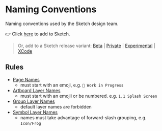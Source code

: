 # Naming Conventions

Naming conventions used by the Sketch design team.

👉 Click
[here](https://add-sketch-assistant.now.sh/api/main?url=https://registry.npmjs.org/@sketch-hq/sketch-naming-conventions-assistant/-/sketch-naming-conventions-assistant-1.0.0-next.0.tgz)
to add to Sketch.

> Or, add to a Sketch release variant:
> [Beta](https://add-sketch-assistant.now.sh/api/main?variant=beta&url=https://registry.npmjs.org/@sketch-hq/sketch-naming-conventions-assistant/-/sketch-naming-conventions-assistant-1.0.0-next.0.tgz)
> |
> [Private](https://add-sketch-assistant.now.sh/api/main?variant=private&url=https://registry.npmjs.org/@sketch-hq/sketch-naming-conventions-assistant/-/sketch-naming-conventions-assistant-1.0.0-next.0.tgz)
> |
> [Experimental](https://add-sketch-assistant.now.sh/api/main?variant=experimental&url=https://registry.npmjs.org/@sketch-hq/sketch-naming-conventions-assistant/-/sketch-naming-conventions-assistant-1.0.0-next.0.tgz)
> |
> [XCode](https://add-sketch-assistant.now.sh/api/main?variant=xcode&url=https://registry.npmjs.org/@sketch-hq/sketch-naming-conventions-assistant/-/sketch-naming-conventions-assistant-1.0.0-next.0.tgz)

## Rules

- [Page Names](https://github.com/sketch-hq/sketch-assistant-core-rules/tree/master/src/rules/name-pattern-pages)
  - must start with an emoji, e.g. `🚧 Work in Progress`
- [Artboard Layer Names](https://github.com/sketch-hq/sketch-assistant-core-rules/tree/master/src/rules/name-pattern-artboards)
  - must start with an emojii or be numbered. e.g. `1.1 Splash Screen`
- [Group Layer Names](https://github.com/sketch-hq/sketch-assistant-core-rules/tree/master/src/rules/name-pattern-artboards)
  - default layer names are forbidden
- [Symbol Layer Names](https://github.com/sketch-hq/sketch-assistant-core-rules/tree/master/src/rules/name-pattern-artboards)
  - names must take advantage of forward-slash grouping, e.g. `Icon/Frog`
